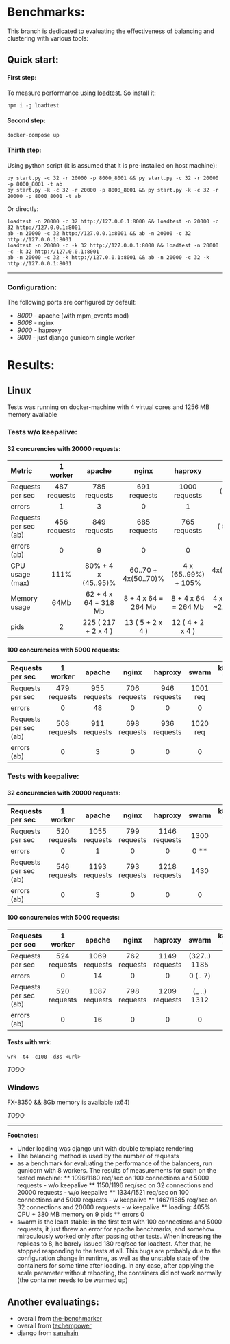 # Benchmarks: 

This branch is dedicated to evaluating the effectiveness of balancing and clustering with various tools:

## Quick start:

#### First step:

To measure performance using [loadtest](https://www.npmjs.com/package/loadtest). So install it: 

```
npm i -g loadtest
```

#### Second step:

```
docker-compose up
```

#### Thirth step: 

Using python script (it is assumed that it is pre-installed on host machine):


```
py start.py -c 32 -r 20000 -p 8000_8001 && py start.py -c 32 -r 20000 -p 8000_8001 -t ab
py start.py -k -c 32 -r 20000 -p 8000_8001 && py start.py -k -c 32 -r 20000 -p 8000_8001 -t ab
```

Or directly:

```
loadtest -n 20000 -c 32 http://127.0.0.1:8000 && loadtest -n 20000 -c 32 http://127.0.0.1:8001
ab -n 20000 -c 32 http://127.0.0.1:8001 && ab -n 20000 -c 32 http://127.0.0.1:8001
loadtest -n 20000 -c -k 32 http://127.0.0.1:8000 && loadtest -n 20000 -c -k 32 http://127.0.0.1:8001
ab -n 20000 -c 32 -k http://127.0.0.1:8001 && ab -n 20000 -c 32 -k http://127.0.0.1:8001
```

****

### Configuration:

The following ports are configured by default:

- *8000* - apache (with mpm_events mod)
- *8008* - nginx
- *9000* - haproxy
- *9001* - just django gunicorn single worker 


# Results: 

## Linux

Tests was running on docker-machine with 4 virtual cores and 1256 MB memory available

### Tests w/o keepalive:

#### 32 concurencies with 20000 requests:

Metric                 | 1 worker      |   apache             | nginx                  |      haproxy            |     swarm                        |      k8s *     |
:----------------------|:-------------:|:--------------------:|:----------------------:|:-----------------------:| :------------------------------: | :-------------:|
Requests per sec       | 487 requests  | 785 requests         | 691 requests           |  1000 requests          |    ( 485 ..) 837                 |                |
errors                 |      1        |       3              |       0                |         1               |    0 (..18)                      |                |
Requests per sec (ab)  | 456 requests  | 849 requests         | 685 requests           |   765 requests          |    ( 558 ..) 1014                |                |
errors (ab)            |      0        |       9              |       0                |       0                 |    0                             |                |
CPU usage (max)        |     111%      |  80% + 4 x (45..95)% | 60..70 + 4x(50..70)%   |  4 x (65..99%) + 105%   |  4х(28..105=~99) = 396 %         |                |
Memory usage           |     64Mb      | 62 + 4 х 64 = 318 Mb |   8 + 4 х 64 = 264 Mb  |    8 + 4 х 64 = 264 Mb  | 4 x (140 .. 255 = ~219) = 879 Mb |                |
pids                   |      2        |  225 ( 217 + 2 x 4 ) |    13 ( 5 + 2 x 4 )    |     12 ( 4 + 2 x 4 )    |    9 х 4 = 36                    |                |


#### 100 concurencies with 5000 requests:

Requests per sec       | 1 worker      |   apache            | nginx               |      haproxy     |     swarm      |      k8s *     |
:----------------------|:-------------:|:-------------------:|:-------------------:|:----------------:| :-------------:| :-------------:|
Requests per sec       | 479 requests  | 955 requests        | 706 requests        |   946 requests   |     1001 req   |                |
errors                 |      0        |       48            |       0             |       0          |       0        |                |
Requests per sec (ab)  | 508 requests  | 911 requests        | 698 requests        |   936 requests   |     1020 req   |                |
errors (ab)            |      0        |        3            |       0             |       0          |       0        |                |


### Tests with keepalive:

#### 32 concurencies with 20000 requests:

Requests per sec       | 1 worker      |   apache            | nginx               |      haproxy     |     swarm      |      k8s *     |
:----------------------|:-------------:|:-------------------:|:-------------------:|:----------------:| :-------------:| :-------------:|
Requests per sec       | 520 requests  | 1055 requests       | 799 requests        |   1146 requests  |      1300      |                |
errors                 |      0        |       1             |       0             |       0          |       0 **     |                |
Requests per sec (ab)  | 546 requests  | 1193 requests       | 793 requests        |   1218 requests  |      1430      |                |
errors (ab)            |      0        |        3            |       0             |       0          |       0        |                |


#### 100 concurencies with 5000 requests:

Requests per sec       | 1 worker      |   apache            | nginx               |      haproxy     |     swarm      |      k8s *     |
:----------------------|:-------------:|:-------------------:|:-------------------:|:----------------:| :-------------:| :-------------:|
Requests per sec       | 524 requests  | 1069 requests       | 762 requests        |  1149 requests   |  (327..) 1185  |                |
errors                 |      0        |       14            |       0             |       0          |    0 (.. 7)    |                |
Requests per sec (ab)  | 520 requests  | 1087 requests       | 798 requests        |  1209 requests   |   (_ ..) 1312  |                |
errors (ab)            |      0        |        16           |       0             |       0          |       0        |                |


#### Tests with wrk:

`wrk -t4 -c100 -d3s <url>`

*TODO*


### Windows 

FX-8350 && 8Gb memory is available (x64)

*TODO*

---- 

**Footnotes:**

* Under loading was django unit with double template rendering
* The balancing method is used by the number of requests
* as a benchmark for evaluating the performance of the balancers, run gunicorn with 8 workers. The results of measurements for such on the tested machine: 
** 1096/1180 req/sec on 100 connections and 5000 requests - w/o keepalive
** 1150/1196 req/sec on 32 connections and 20000 requests - w/o keepalive
** 1334/1521 req/sec on 100 connections and 5000 requests - w keepalive
** 1467/1585 req/sec on 32 connections and 20000 requests - w keepalive
** loading: 405% CPU + 380 MB memory on 9 pids
** errors 0 
* swarm is the least stable: in the first test with 100 connections and 5000 requests, it just threw an error for apache benchmarks, and somehow miraculously worked only after passing other tests. When increasing the replicas to 8, he barely issued 180 req/sec for loadtest. After that, he stopped responding to the tests at all. This bugs are probably due to the configuration change in runtime, as well as the unstable state of the containers for some time after loading. In any case, after applying the scale parameter without rebooting, the containers did not work normally (the container needs to be warmed up)


## Another evaluatings:

- overall from [the-benchmarker](https://github.com/the-benchmarker/web-frameworks)
- overall from [techempower](https://www.techempower.com/benchmarks/)
- django from [sanshain](https://github.com/Sanshain/web_benchmarks/blob/master/README.md)
